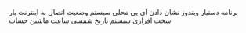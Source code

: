 برنامه دستیار ویندوز
نشان دادن آی پی محلی سیستم 
وضعیت اتصال به اینترنت
بار سخت افزاری سیستم
تاریخ شمسی 
ساعت
ماشین حساب 
